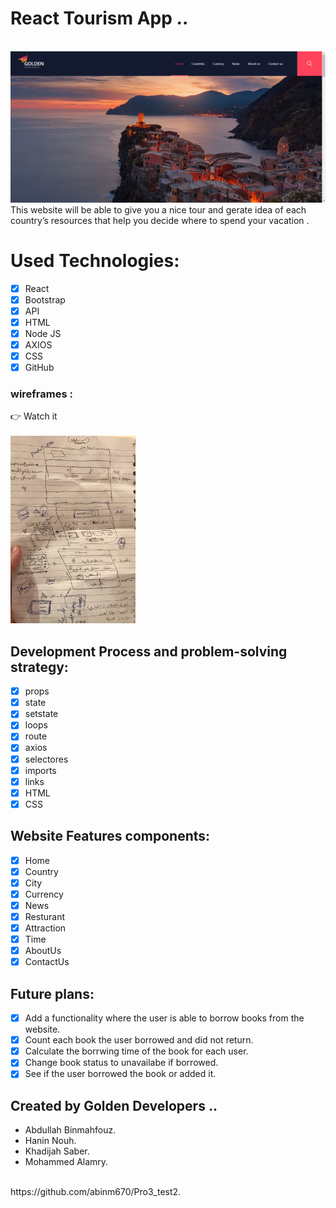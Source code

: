 # React Tourism App ..
<br>
<img src="https://github.com/KOSaber/Pro3_test2/blob/khadijah/img/image.png">
<br>
This website will be able to give you a nice tour and gerate idea of each country’s resources that help you decide where to spend your vacation .

# Used Technologies:
- [x] React
- [x] Bootstrap
- [x] API
- [x] HTML
- [x] Node JS
- [x] AXIOS
- [x] CSS
- [x] GitHub
### wireframes :
:point_right: Watch it 
<br><br>
<img src="https://github.com/KOSaber/Pro3_test2/blob/khadijah/img/wireframe.jpg" width="200" height="300">
<br>
## Development Process and problem-solving strategy:
- [x]  props
- [x]  state
- [x]  setstate
- [x]  loops
- [x]  route
- [x]  axios
- [x]  selectores
- [x]  imports
- [x]  links
- [x]  HTML
- [x]  CSS
## Website Features components:
- [x]  Home
- [x]  Country
- [x]  City
- [x]  Currency
- [x]  News
- [x]  Resturant
- [x]  Attraction
- [x]  Time
- [x]  AboutUs
- [x]  ContactUs
## Future plans:
- [x]   Add a functionality where the user is able to borrow books from the website.
- [x]  Count each book the user borrowed and did not return.
- [x]  Calculate the borrwing time of the book for each user.
- [x]  Change book status to unavailabe if borrowed.
- [x]  See if the user borrowed the book or added it.
## Created by Golden Developers ..
- Abdullah Binmahfouz.
- Hanin Nouh.
- Khadijah Saber.
- Mohammed Alamry.
<br>
https://github.com/abinm670/Pro3_test2.
